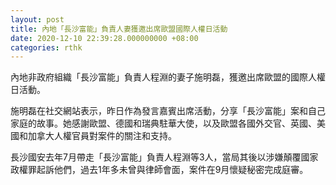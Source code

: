 ```yaml
---
layout: post
title: 內地「長沙富能」負責人妻獲邀出席歐盟國際人權日活動
date: 2020-12-10 22:39:28.000000000 +08:00
categories: rthk
---
```


內地非政府組織「長沙富能」負責人程淵的妻子施明磊，獲邀出席歐盟的國際人權日活動。

施明磊在社交網站表示，昨日作為發言嘉賓出席活動，分享「長沙富能」案和自己家庭的故事。她感謝歐盟、德國和瑞典駐華大使，以及歐盟各國外交官、英國、美國和加拿大人權官員對案件的關注和支持。

長沙國安去年7月帶走「長沙富能」負責人程淵等3人，當局其後以涉嫌顛覆國家政權罪起訴他們，過去1年多未曾與律師會面，案件在9月懷疑秘密完成庭審。
